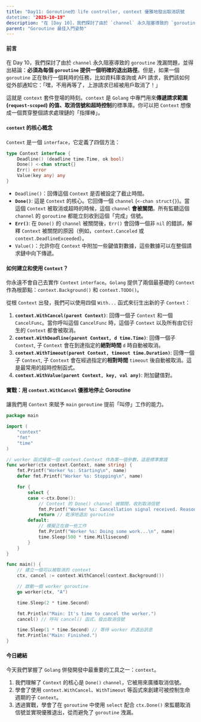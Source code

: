 ```yaml
---
title: "Day11: Goroutine的 life controller, context 優雅地發出取消訊號
datetime: "2025-10-19"
description: "在 [Day 10]，我們探討了由於 `channel` 永久阻塞導致的 `goroutine` 洩漏問題，並得出結論：**必須為每個 `goroutine` 提供一個明確的退出路徑**。但是，如果一個 `goroutine` 正在執行一個耗時的任務，比如資料庫查詢或 API 請求，我們該如何從外部通知它：「嘿，不用再等了，上游請求已經被用戶取消了！」"
parent: "Goroutine 最佳入門姿勢"
---
```


#### **前言**

在 Day 10，我們探討了由於 `channel` 永久阻塞導致的 `goroutine` 洩漏問題，並得出結論：**必須為每個 `goroutine` 提供一個明確的退出路徑**。但是，如果一個 `goroutine` 正在執行一個耗時的任務，比如資料庫查詢或 API 請求，我們該如何從外部通知它：「嘿，不用再等了，上游請求已經被用戶取消了！」

這就是 `context` 套件登場的時刻。`context` 是 `Golang` 中專門用來**傳遞請求範圍 (`request-scoped`) 的值、取消信號和超時控制**的標準庫。你可以把 `Context` 想像成一個貫穿整個請求處理鏈的「指揮棒」。

#### **`context` 的核心概念**

`Context` 是一個 `interface`，它定義了四個方法：

```go
type Context interface {
    Deadline() (deadline time.Time, ok bool)
    Done() <-chan struct{}
    Err() error
    Value(key any) any
}
```

*   `Deadline()`：回傳這個 `Context` 是否被設定了截止時間。
*   **`Done()`**: 這是 `Context` 的核心。它回傳一個 `channel` (`<-chan struct{}`)。當這個 `Context` 被取消或超時的時候，這個 `channel` **會被關閉**。所有監聽這個 `channel` 的 `goroutine` 都能立刻收到這個「完成」信號。
*   **`Err()`**: 在 `Done()` 的 `channel` 被關閉後，`Err()` 會回傳一個非 `nil` 的錯誤，解釋 `Context` 被關閉的原因（例如，`context.Canceled` 或 `context.DeadlineExceeded`）。
*   `Value()`：允許你在 `Context` 中附加一些鍵值對數據，這些數據可以在整個請求鏈中向下傳遞。

#### **如何建立和使用 `Context`？**

你永遠不會自己去實作 `Context` `interface`。`Golang` 提供了兩個最基礎的 `Context` 作為根節點：`context.Background()` 和 `context.TODO()`。

從根 `Context` 出發，我們可以使用四個 `With...` 函式來衍生出新的子 `Context`：

1.  **`context.WithCancel(parent Context)`**: 回傳一個子 `Context` 和一個 `CancelFunc`。當你呼叫這個 `CancelFunc` 時，這個子 `Context` 以及所有由它衍生的 `Context` 都會被取消。
2.  **`context.WithDeadline(parent Context, d time.Time)`**: 回傳一個子 `Context`, 子 `Context` 會在到達指定的**絕對時間** `d` 時自動被取消。
3.  **`context.WithTimeout(parent Context, timeout time.Duration)`**: 回傳一個子 `Context`, 子 `Context` 會在經過指定的**相對時間** `timeout` 後自動被取消。這是最常用的超時控制函式。
4.  **`context.WithValue(parent Context, key, val any)`**: 附加鍵值對。

#### **實戰：用 `context.WithCancel` 優雅地停止 Goroutine**

讓我們用 `Context` 來賦予 `main` `goroutine` 提前「叫停」工作的能力。

```go
package main

import (
	"context"
	"fmt"
	"time"
)

// worker 函式接收一個 context.Context 作為第一個參數，這是標準實踐
func worker(ctx context.Context, name string) {
	fmt.Printf("Worker %s: Starting\n", name)
	defer fmt.Printf("Worker %s: Stopping\n", name)

	for {
		select {
		case <-ctx.Done():
			// Context 的 Done() channel 被關閉，收到取消信號
			fmt.Printf("Worker %s: Cancellation signal received. Reason: %v\n", name, ctx.Err())
			return // 乾淨地退出 goroutine
		default:
			// 模擬正在做一些工作
			fmt.Printf("Worker %s: Doing some work...\n", name)
			time.Sleep(500 * time.Millisecond)
		}
	}
}

func main() {
	// 建立一個可以被取消的 context
	ctx, cancel := context.WithCancel(context.Background())

	// 啟動一個 worker goroutine
	go worker(ctx, "A")

	time.Sleep(2 * time.Second)

	fmt.Println("Main: It's time to cancel the worker.")
	cancel() // 呼叫 cancel() 函式，發出取消信號

	time.Sleep(1 * time.Second) // 等待 worker 的退出訊息
	fmt.Println("Main: Finished.")
}
```

#### **今日總結**

今天我們掌握了 `Golang` 併發開發中最重要的工具之一：`context`。
1.  我們理解了 `Context` 的核心是 `Done()` `channel`，它被用來廣播取消信號。
2.  學會了使用 `context.WithCancel`、`WithTimeout` 等函式來創建可被控制生命週期的子 `Context`。
3.  透過實戰，學會了在 `goroutine` 中使用 `select` 配合 `ctx.Done()` 來監聽取消信號並實現優雅退出，從而避免了 `goroutine` 洩漏。
